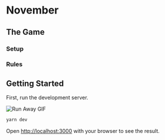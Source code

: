 # November

## The Game

### Setup

### Rules

## Getting Started

First, run the development server.

![Run Away GIF](https://media1.giphy.com/media/3o7ZetIsjtbkgNE1I4/giphy.gif)

```bash
yarn dev
```

Open [http://localhost:3000](http://localhost:3000) with your browser to see the result.
